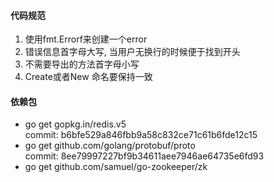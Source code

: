 #### 代码规范
1. 使用fmt.Errorf来创建一个error
2. 错误信息首字母大写, 当用户无换行的时候便于找到开头
3. 不需要导出的方法首字母小写
4. Create或者New 命名要保持一致

#### 依赖包
* go get gopkg.in/redis.v5  
 		 commit: b6bfe529a846fbb9a58c832ce71c61b6fde12c15
* go get github.com/golang/protobuf/proto  
         commit: 8ee79997227bf9b34611aee7946ae64735e6fd93
* go get github.com/samuel/go-zookeeper/zk
